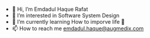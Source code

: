 - 👋 Hi, I’m Emdadul Haque Rafat
- 👀 I’m interested in Software System Design 
- 🌱 I’m currently learning How to imporve life 🤔
- 📫 How to reach me emdadul.haque@augmedix.com 

<!---
ax-rafat/ax-rafat is a ✨ special ✨ repository because its `README.md` (this file) appears on your GitHub profile.
You can click the Preview link to take a look at your changes.
--->
